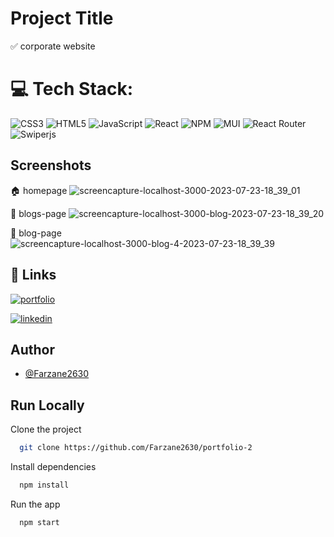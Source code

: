 
# Project Title

✅ corporate website

# 💻 Tech Stack:
![CSS3](https://img.shields.io/badge/css3-%231572B6.svg?style=plastic&logo=css3&logoColor=white) ![HTML5](https://img.shields.io/badge/html5-%23E34F26.svg?style=plastic&logo=html5&logoColor=white) ![JavaScript](https://img.shields.io/badge/javascript-%23323330.svg?style=plastic&logo=javascript&logoColor=%23F7DF1E)  ![React](https://img.shields.io/badge/react-%2320232a.svg?style=plastic&logo=react&logoColor=%2361DAFB) ![NPM](https://img.shields.io/badge/NPM-%23000000.svg?style=plastic&logo=npm&logoColor=white) ![MUI](https://img.shields.io/badge/MUI-%230081CB.svg?style=plastic&logo=material-ui&logoColor=white)  ![React Router](https://img.shields.io/badge/React_Router-CA4245?style=plastic&logo=react-router&logoColor=white) ![Swiperjs](https://img.shields.io/badge/swiper-js-DB7093?style=plastic&logo=styled-components&logoColor=white)

## Screenshots
🏠 homepage
![screencapture-localhost-3000-2023-07-23-18_39_01](https://github.com/Farzane2630/portfolio-2/assets/110881082/1a531e4e-8c67-4354-be56-73cd1614100e)

💌 blogs-page
![screencapture-localhost-3000-blog-2023-07-23-18_39_20](https://github.com/Farzane2630/portfolio-2/assets/110881082/9e0f139a-2145-43c7-9cf4-2d149ed7d83b)

💫 blog-page
![screencapture-localhost-3000-blog-4-2023-07-23-18_39_39](https://github.com/Farzane2630/portfolio-2/assets/110881082/dc5e4c63-2113-45ad-a5a4-09e064984b9a)

## 🔗 Links
[![portfolio](https://img.shields.io/badge/github-000?style=for-the-badge&logo=github&logoColor=white)](https://github.com/Farzane2630)

[![linkedin](https://img.shields.io/badge/linkedin-0A66C2?style=for-the-badge&logo=linkedin&logoColor=white)](https://www.linkedin.com/in/farzane-kazemi/)



## Author

- [@Farzane2630](https://github.com/Farzane2630)


## Run Locally

Clone the project

```bash
  git clone https://github.com/Farzane2630/portfolio-2
```

Install dependencies

```bash
  npm install
```

Run the app

```bash
  npm start
```
